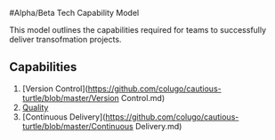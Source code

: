 #Alpha/Beta Tech Capability  Model

This model outlines the capabilities required for teams to successfully deliver transofmation projects.

## Capabilities
 1. [Version Control](https://github.com/colugo/cautious-turtle/blob/master/Version Control.md)
 2. [Quality](https://github.com/colugo/cautious-turtle/blob/master/Quality.md)
 3. [Continuous Delivery](https://github.com/colugo/cautious-turtle/blob/master/Continuous Delivery.md)
